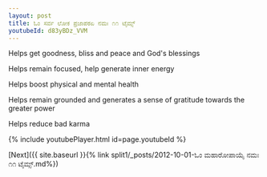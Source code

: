 ```yaml
---
layout: post
title: ಓಂ ಸರ್ವ ಲೋಕ ಪ್ರಜಾಪಠಏ ನಮಃ ೧೧ ಟೈಮ್ಸ್
youtubeId: d83yBDz_VVM
---
```

 
 
Helps get goodness, bliss and peace and God's blessings
 
Helps remain focused, help generate inner energy 
 
Helps boost physical and mental health 
 
Helps remain grounded and generates a sense of gratitude towards the greater power 
 
Helps reduce bad karma
 
 
 
 


{% include youtubePlayer.html id=page.youtubeId %}
 
[Next]({{ site.baseurl }}{% link  split1/_posts/2012-10-01-ಓಂ ಮಹಾರೋಪಾಯೈ ನಮಃ ೧೧ ಟೈಮ್ಸ್.md%})
 
